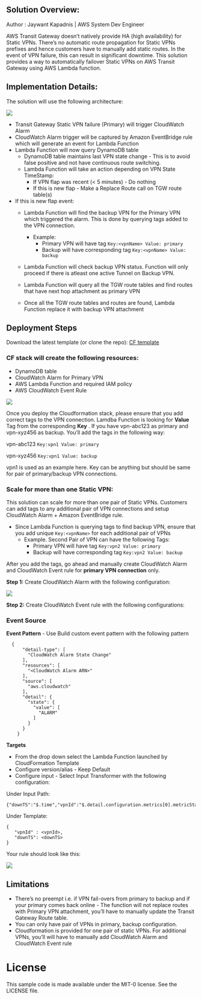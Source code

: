 ## Solution Overview:

Author : Jaywant Kapadnis | AWS System Dev Engineer 

AWS Transit Gateway doesn’t natively provide HA (high availability) for Static VPNs. There’s no automatic route propagation for Static VPNs prefixes and hence customers have to manually add static routes. In the event of VPN failure, this can result in significant downtime. This solution provides a way to automatically failover Static VPNs on AWS Transit Gateway using AWS Lambda function.


## Implementation Details:

The solution will use the following architecture:

![](images/architecture.png)

* Transit Gateway Static VPN failure (Primary) will trigger CloudWatch Alarm
* CloudWatch Alarm trigger will be captured by Amazon EventBridge rule which will generate an event for Lambda Function
* Lambda Function will now query DynamoDB table
    * DynamoDB table maintains last VPN state change - This is to avoid false positive and not have continuous route switching. 
    * Lambda Function will take an action depending on VPN State TimeStamp:
        * If VPN flap was recent (< 5 minutes) - Do nothing
        * If this is new flap - Make a Replace Route call on TGW route table(s)
* If this is new flap event:
    * Lambda Function will find the backup VPN for the Primary VPN which triggered the alarm. This is done by querying tags added to the VPN connection. 
        * Example: 
            * Primary VPN will have tag  `Key:<vpnName> Value: primary `
            * Backup will have corresponding tag  `Key:<vpnName> Value: backup`

    * Lambda Function will check backup VPN status. Function will only proceed if there is atleast one active Tunnel on Backup VPN.
    * Lambda Function will query all the TGW route tables and find routes that have next hop attachment as primary VPN
    * Once all the TGW route tables and routes are found, Lambda Function replace it with backup VPN attachment



## Deployment Steps

Download the latest template (or clone the repo): [CF template](https://github.com/aws-samples/aws-transit-gateway-static-vpn-ha/raw/master/transit-gateway-static-vpn.yaml) 

### CF stack will create the following resources:

* DynamoDB table
* CloudWatch Alarm for Primary VPN
* AWS Lambda Function and required IAM policy
* AWS CloudWatch Event Rule


![](images/CF-stack.png)

Once you deploy the Cloudformation stack, please ensure that you add correct tags to the VPN connection. Lamdba Function is looking for **Value** Tag from the corresponding **Key** . If you have vpn-abc123 as primary and vpn-xyz456 as backup. You’ll add the tags in the following way:

vpn-abc123
`Key:vpn1 Value: primary`

 vpn-xyz456
`Key:vpn1 Value: backup`

vpn1 is used as an example here. Key can be anything but should be same for pair of primary/backup VPN connections.


### Scale for more than one Static VPN:

This solution can scale for more than one pair of Static VPNs. Customers can add tags to any additional pair of VPN connections and setup CloudWatch Alarm + Amazon EventBridge rule.

* Since Lambda Function is querying tags to find backup VPN, ensure that you add unique  `Key:<vpnName>` for each additional pair of VPNs
    * Example. Second Pair of VPN can have the following Tags:
        * Primary VPN will have tag  `Key:vpn2 Value: primary `
        * Backup will have corresponding tag   `Key:vpn2 Value: backup`


After you add the tags, go ahead and manually create CloudWatch Alarm and CloudWatch Event rule for **primary VPN connection** only.

**Step 1:** Create CloudWatch Alarm with the following configuration:

![](images/CW-Alarm.png)

**Step 2:** Create CloudWatch Event rule with the following configurations:


### **Event Source**

**Event Pattern** - Use Build custom event pattern with the following pattern

```
  {
      "detail-type": [
        "CloudWatch Alarm State Change"
      ],
      "resources": [
        "<CloudWatch Alarm ARN>"
      ],
      "source": [
        "aws.cloudwatch"
      ],
      "detail": {
        "state": {
          "value": [
            "ALARM"
          ]
        }
      }
    }
```


**Targets**

* From the drop down select the Lambda Function launched by CloudFormation Template
* Configure version/alias - Keep Default
* Configure input -  Select Input Transformer with the following configuration:

Under Input Path:

```
{"downTS":"$.time","vpnId":"$.detail.configuration.metrics[0].metricStat.metric.dimensions.VpnId"}
```


Under Template:

```
{
   "vpnId" : <vpnId>,
   "downTS": <downTS>
}
```


Your rule should look like this:

![](images/CW-EventRule.png)

## Limitations

* There’s no preempt i.e. if VPN fail-overs from primary to backup and if your primary comes back online - The function will not replace routes with Primary VPN attachment, you’ll have to manually update the Transit Gateway Route table.
* You can only have pair of VPNs in primary, backup configuration. 
* Cloudformation is provided for one pair of static VPNs. For additional VPNs, you’ll will have to manually add CloudWatch Alarm and CloudWatch Event rule

# License

This sample code is made available under the MIT-0 license. See the LICENSE file.
